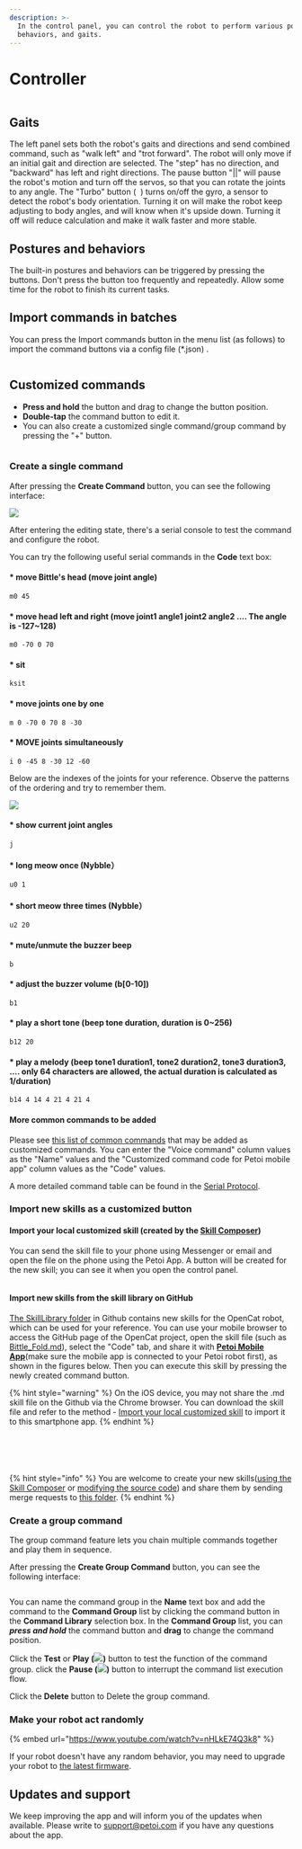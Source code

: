 ```yaml
---
description: >-
  In the control panel, you can control the robot to perform various postures,
  behaviors, and gaits.
---
```


# Controller

<figure><img src="../.gitbook/assets/controlPanel03.jpg" alt=""><figcaption></figcaption></figure>

## Gaits

The left panel sets both the robot's gaits and directions and send combined command, such as "walk left" and "trot forward". The robot will only move if an initial gait and direction are selected. The "step" has no direction, and "backward" has left and right directions. The pause button "||" will pause the robot's motion and turn off the servos, so that you can rotate the joints to any angle. The "Turbo" button ( <img src="../.gitbook/assets/balancer01.png" alt="" data-size="line"> ) turns on/off the gyro, a sensor to detect the robot's body orientation. Turning it on will make the robot keep adjusting to body angles, and will know when it's upside down. Turning it off will reduce calculation and make it walk faster and more stable. &#x20;

## Postures and behaviors

The built-in postures and behaviors can be triggered by pressing the buttons. Don't press the button too frequently and repeatedly. Allow some time for the robot to finish its current tasks.&#x20;

## Import commands in batches&#x20;

You can press the Import commands button in the menu list (as follows) to import the command buttons via a config file (\*.json) .

<figure><img src="../.gitbook/assets/image (612).png" alt=""><figcaption></figcaption></figure>

## Customized commands

* **Press and hold** the button and drag to change the button position.&#x20;
* **Double-tap** the command button to edit it.&#x20;
* You can also create a customized single command/group command by pressing the "+" button.

<figure><img src="../.gitbook/assets/image (434).png" alt=""><figcaption></figcaption></figure>

### Create a single command

After pressing the **Create Command** button, you can see the following interface:

![](../.gitbook/assets/修改命令_en.PNG)

After entering the editing state, there's a serial console to test the command and configure the robot.&#x20;

You can try the following useful serial commands in the **Code** text box:

#### \* move Bittle's head (move joint angle)&#x20;

```
m0 45
```

#### \* move head left and right (move joint1 angle1 joint2 angle2 .... The angle is -127\~128)&#x20;

```
m0 -70 0 70
```

#### \* sit&#x20;

```
ksit
```

#### \* move joints one by one&#x20;

```
m 0 -70 0 70 8 -30
```

#### \* MOVE joints simultaneously&#x20;

```
i 0 -45 8 -30 12 -60
```

Below are the indexes of the joints for your reference. Observe the patterns of the ordering and try to remember them.&#x20;

![](../.gitbook/assets/indexes.png)

#### \* show current joint angles&#x20;

```
j
```

#### \* long meow once (Nybble）

```
u0 1
```

#### \* short meow three times (Nybble）

```
u2 20
```

#### \* mute/unmute the buzzer beep

```
b
```

#### **\* adjust the buzzer volume (b\[0-10])**

```
b1
```

#### \* play a short tone (beep tone duration, duration is 0\~256)&#x20;

```
b12 20
```

#### \* play a melody (beep tone1 duration1, tone2 duration2, tone3 duration3, .... only 64 characters are allowed, the actual duration is calculated as 1/duration)&#x20;

```
b14 4 14 4 21 4 21 4
```

#### More common commands to be added

Please see [this list of common commands](https://docs.google.com/spreadsheets/d/1Lr6Cd1T-H9sSdUi_bI-OeMClkVOKjTQM/edit?usp=sharing\&ouid=106975882561093680387\&rtpof=true\&sd=true) that may be added as customized commands.  You can enter the "Voice command" column values as the "Name" values and the "Customized command code for Petoi mobile app" column values as the "Code" values.

A more detailed command table can be found in the [Serial Protocol](https://docs.petoi.com/serial-protocol).&#x20;

### Import new skills as a customized button

#### Import your local customized skill (created by the [Skill Composer](https://docs.petoi.com/desktop-app/skill-composer))

You can send the skill file to your phone using Messenger or email and open the file on the phone using the Petoi App. A button will be created for the new skill; you can see it when you open the control panel.

<figure><img src="../.gitbook/assets/image (470).png" alt=""><figcaption></figcaption></figure>

#### Import new skills from the skill library on GitHub

[The SkillLibrary folder](https://github.com/PetoiCamp/OpenCat/tree/main/SkillLibrary) in Github contains new skills for the OpenCat robot, which can be used for your reference. You can use your mobile browser to access the GitHub page of the OpenCat project, open the skill file (such as [Bittle\_Fold.md](https://github.com/PetoiCamp/OpenCat/blob/main/SkillLibrary/Bittle/Bittle_Fold.md)), select the "Code" tab, and share it with [**Petoi Mobile App**](https://docs.petoi.com/mobile-app/introduction)(make sure the mobile app is connected to your Petoi robot first), as shown in the figures below.  Then you can execute this skill by pressing the newly created command button.

{% hint style="warning" %}
On the iOS device, you may not share the .md skill file on the Github via the Chrome browser. You can download the skill file and refer to the method - [Import your local customized skill](controller.md#import-your-local-customized-skill-created-by-the-skill-composer) to import it to this smartphone app.
{% endhint %}

<div><figure><img src="../.gitbook/assets/Share_skill01en_02.jpg" alt=""><figcaption></figcaption></figure> <figure><img src="../.gitbook/assets/Share_skill02en.jpg" alt=""><figcaption></figcaption></figure></div>

<div><figure><img src="../.gitbook/assets/Share_skill03en.jpg" alt=""><figcaption></figcaption></figure> <figure><img src="../.gitbook/assets/Share_skill04en.jpg" alt=""><figcaption></figcaption></figure></div>

<figure><img src="../.gitbook/assets/Share_skill05en_03.jpg" alt=""><figcaption></figcaption></figure>

{% hint style="info" %}
You are welcome to create your new skills([using the Skill Composer](https://docs.petoi.com/desktop-app/skill-composer) or [modifying the source code](https://docs.petoi.com/applications/skill-creation)) and share them by sending merge requests to [this folder](https://github.com/PetoiCamp/OpenCat/tree/main/SkillLibrary).
{% endhint %}

### Create a group command

The group command feature lets you chain multiple commands together and play them in sequence.

After pressing the **Create Group Command** button, you can see the following interface:

<figure><img src="../.gitbook/assets/Edit Group.png" alt=""><figcaption></figcaption></figure>

You can name the command group in the **Name** text box and add the command to the **Command Group** list by clicking the command button in the **Command Library** selection box. In the **Command Group** list, you can _**press and hold**_ the command button and **drag** to change the command position.&#x20;

Click the **Test** or **Play (**![](<../.gitbook/assets/image (436).png>)**)** button to test the function of the command group. click the **Pause (**![](<../.gitbook/assets/image (435).png>)**)** button to interrupt the command list execution flow.

Click the **Delete** button to Delete the group command.



### Make your robot act randomly

{% embed url="https://www.youtube.com/watch?v=nHLkE74Q3k8" %}

If your robot doesn't have any random behavior, you may need to upgrade your robot to [the latest firmware](../desktop-app/firmware-uploader/).&#x20;

## Updates and support

We keep improving the app and will inform you of the updates when available. Please write to support@petoi.com if you have any questions about the app.&#x20;

